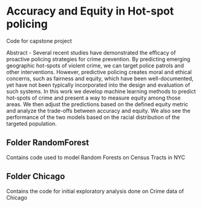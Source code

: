 # Accuracy and Equity in Hot-spot policing
Code for capstone project

Abstract - Several recent studies have demonstrated the efficacy of proactive policing strategies for crime prevention. By predicting emerging geographic hot-spots of violent crime, we can target police patrols and other interventions. However, predictive policing creates moral and ethical concerns, such as fairness and equity, which have been well-documented, yet have not been typically incorporated into the design and evaluation of such systems. In this work we develop machine learning methods to predict hot-spots of crime and present a way to measure equity among those areas. We then adjust the predictions based on the defined equity metric and analyze the trade-offs between accuracy and equity. We also see the performance of the two models based on the racial distribution of the targeted population.

## Folder RandomForest
Contains code used to model Random Forests on Census Tracts in NYC

## Folder Chicago
Contains the code for initial exploratory analysis done on Crime data of Chicago
